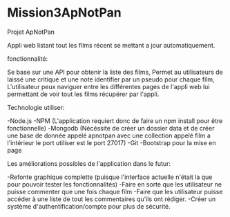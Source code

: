 # Mission3ApNotPan

Projet ApNotPan

Appli web listant tout les films récent se mettant a jour automatiquement.

fonctionnalité: 

Se base sur une API pour obtenir la liste des films,
Permet au utilisateurs de laissé une critique et une note identifier par un pseudo pour chaque film,
L'utilisateur peux naviguer entre les différentes pages de l'appli web lui permettant de voir tout les films récupérer par l'appli.


Technologie utiliser:

-Node.js
-NPM (L'application requiert donc de faire un npm install pour être fonctionnelle)
-Mongodb (Nécéssite de créer un dossier data et de créer une base de donnée appelé apnotpan avec une collection appelé film a l'intérieur le port utiliser est le port 27017)
-Git
-Bootstrap pour la mise en page


Les améliorations possibles de l'application dans le futur:

-Refonte graphique complette (puisque l'interface actuelle n'était la que pour pouvoir tester les fonctionnalités)
-Faire en sorte que les utilisateur ne puisse commenter que une fois chaque film
-Faire que les utilisateur puisse accéder à une liste de tout les commentaires qu'ils ont rédiger.
-Créer un système d'authentification/compte pour plus de sécurité.
